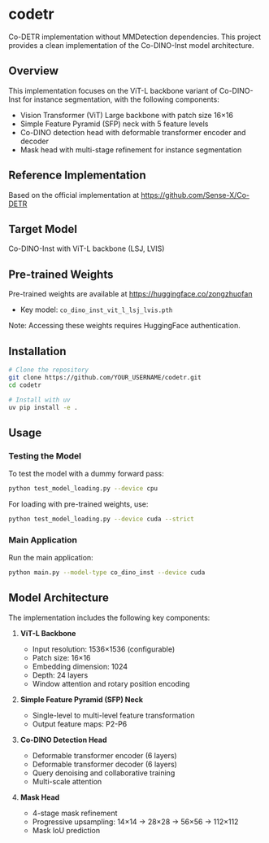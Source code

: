 # codetr
Co-DETR implementation without MMDetection dependencies. This project provides a clean implementation of the Co-DINO-Inst model architecture.

## Overview
This implementation focuses on the ViT-L backbone variant of Co-DINO-Inst for instance segmentation, with the following components:
- Vision Transformer (ViT) Large backbone with patch size 16×16
- Simple Feature Pyramid (SFP) neck with 5 feature levels
- Co-DINO detection head with deformable transformer encoder and decoder
- Mask head with multi-stage refinement for instance segmentation

## Reference Implementation
Based on the official implementation at https://github.com/Sense-X/Co-DETR

## Target Model
Co-DINO-Inst with ViT-L backbone (LSJ, LVIS)

## Pre-trained Weights
Pre-trained weights are available at https://huggingface.co/zongzhuofan
- Key model: `co_dino_inst_vit_l_lsj_lvis.pth`

Note: Accessing these weights requires HuggingFace authentication.

## Installation

```bash
# Clone the repository
git clone https://github.com/YOUR_USERNAME/codetr.git
cd codetr

# Install with uv
uv pip install -e .
```

## Usage

### Testing the Model
To test the model with a dummy forward pass:

```bash
python test_model_loading.py --device cpu
```

For loading with pre-trained weights, use:

```bash
python test_model_loading.py --device cuda --strict
```

### Main Application
Run the main application:

```bash
python main.py --model-type co_dino_inst --device cuda
```

## Model Architecture
The implementation includes the following key components:

1. **ViT-L Backbone**
   - Input resolution: 1536×1536 (configurable)
   - Patch size: 16×16
   - Embedding dimension: 1024
   - Depth: 24 layers
   - Window attention and rotary position encoding

2. **Simple Feature Pyramid (SFP) Neck**
   - Single-level to multi-level feature transformation
   - Output feature maps: P2-P6

3. **Co-DINO Detection Head**
   - Deformable transformer encoder (6 layers)
   - Deformable transformer decoder (6 layers)
   - Query denoising and collaborative training
   - Multi-scale attention

4. **Mask Head**
   - 4-stage mask refinement
   - Progressive upsampling: 14×14 → 28×28 → 56×56 → 112×112
   - Mask IoU prediction
